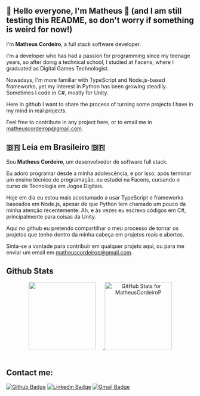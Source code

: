 <h2> 👋 Hello everyone, I'm Matheus 👋 (and I am still testing this README, so don't worry if something is weird for now!) </h2>

I'm **Matheus Cordeiro**, a full stack software developer.

I'm a developer who has had a passion for programming since my teenage years, so after doing a technical school, I studied at Facens, where I graduated as Digital Games Technologist.

Nowadays, I'm more familiar with TypeScript and Node.js-based frameworks, yet my interest in Python has been growing steadily. Sometimes I code in C#, mostly for Unity.

Here in github I want to share the process of turning some projects I have in my mind in real projects.

Feel free to contribute in any project here, or to email me in <a  href="mailto:matheuscordeirop@gmail.com" alt="Gmail" target="blank" >matheuscordeirop@gmail.com</a>.

<h2> 🇧🇷 Leia em Brasileiro 🇧🇷 </h2>

Sou **Matheus Cordeiro**, um desenvolvedor de software full stack.

Eu adoro programar desde a minha adolescência, e por isso, após terminar um ensino técnico de programação, eu estudei na Facens, cursando o curso de Tecnologia em Jogos Digitais.

Hoje em dia eu estou mais acostumado a usar TypeScript e frameworks baseados em Node.js, apesar de que Python tem chamado um pouco da minha atenção recentemente. Ah, e às vezes eu escrevo códigos em C#, principalmente para coisas da Unity.

Aqui no github eu pretendo compartilhar o meu processo de tornar os projetos que tenho dentro da minha cabeça em projetos reais e abertos.

Sinta-se a vontade para contribuir em qualquer projeto aqui, ou para me enviar um email em <a  href="mailto:matheuscordeirop@gmail.com" alt="Gmail" target="blank"  >matheuscordeirop@gmail.com</a>.

<!--
Olá pessoa que está lendo o código desse README. Ignore essas imagens de placeholder aqui embaixo, finja que nem viu.

<h3> Essa é uma imagem com 1080px de altura! </h3>
<a> <img src="https://raw.githubusercontent.com/MatheusCordeiroP/MatheusCordeiroP/main/img/readme-1080.png" align="center" /> </a>

<h4> Essa é uma imagem com 180px de altura! </h4>
<a> <img src="https://raw.githubusercontent.com/MatheusCordeiroP/MatheusCordeiroP/main/img/readme-180.png" align="center" /> </a>
-->

<h2> Github Stats </h2>

<div align="center">
<a href="https://github.com/MatheusCordeiroP" > 
<img height="180em" src="https://github-readme-stats.vercel.app/api/top-langs/?username=MatheusCordeiroP&layout=compact&hide_progress=true&theme=darcula" style="margin-bottom: 20px; margin-right: 20px;" />

<img height="180em" alt="GitHub Stats for MatheusCordeiroP" src="https://github-readme-stats.vercel.app/api?username=MatheusCordeiroP&show_icons=true&theme=darcula" />
</a>
</div>

<h2> Contact me: </h2>

[![Github Badge](https://img.shields.io/badge/-Github-000?style=flat-square&logo=Github&logoColor=white&link=https://github.com/MatheusCordeiroP)](https://github.com/MatheusCordeiroP)
[![Linkedin Badge](https://img.shields.io/badge/-LinkedIn-blue?style=flat-square&logo=Linkedin&logoColor=white&link=https://www.linkedin.com/in/matheus-pereira-cordeiro/)](https://www.linkedin.com/in/matheus-pereira-cordeiro/)
[![Gmail Badge](https://img.shields.io/badge/-Gmail-c14438?style=flat-square&logo=Gmail&logoColor=white&link=mailto:matheuscordeirop@gmail.com)](mailto:matheuscordeirop@gmail.com)


<!--

**MatheusCordeiroP/MatheusCordeiroP** is a ✨ _special_ ✨ repository because its `README.md` (this file) appears on your GitHub profile.

-->
